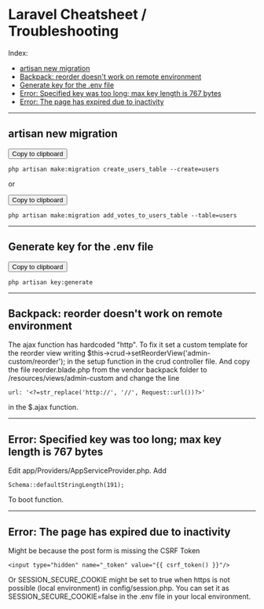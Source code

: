 # Laravel Cheatsheet / Troubleshooting

Index:
* [artisan new migration](#artisan-new-migration)
* [Backpack: reorder doesn't work on remote environment](#backpack-reorder-doesnt-work-on-remote-environment)
* [Generate key for the .env file](#generate-key-for-the-env-file)
* [Error: Specified key was too long; max key length is 767 bytes](#error-specified-key-was-too-long)
* [Error: The page has expired due to inactivity](#error-the-page-has-expired-due-to-inactivity)

------
## <a name="artisan-new-migration"></a> artisan new migration

<button onclick="var t=document.createElement('textarea');t.style.width='0';t.style.height='0';t.style.border='0';t.value=this.parentElement.nextElementSibling.innerText;document.body.appendChild(t);t.select();document.execCommand('copy');">Copy to clipboard</button>
```
php artisan make:migration create_users_table --create=users
```
or

<button onclick="var t=document.createElement('textarea');t.style.width='0';t.style.height='0';t.style.border='0';t.value=this.parentElement.nextElementSibling.innerText;document.body.appendChild(t);t.select();document.execCommand('copy');">Copy to clipboard</button>
```
php artisan make:migration add_votes_to_users_table --table=users
```

------
## <a name="generate-key-for-the-env-file"></a> Generate key for the .env file

<button onclick="var t=document.createElement('textarea');t.style.width='0';t.style.height='0';t.style.border='0';t.value=this.parentElement.nextElementSibling.innerText;document.body.appendChild(t);t.select();document.execCommand('copy');">Copy to clipboard</button>
```
php artisan key:generate
```

------
## <a name="backpack-reorder-doesnt-work-on-remote-environment"></a> Backpack: reorder doesn't work on remote environment
The ajax function has hardcoded "http". To fix it set a custom template for the reorder view writing $this->crud->setReorderView('admin-custom/reorder'); in the setup function in the crud controller file. And copy the file reorder.blade.php from the vendor backpack folder to /resources/views/admin-custom and change the line
```
url: '<?=str_replace('http://', '//', Request::url())?>'
```
in the $.ajax function.

------
## <a name="error-specified-key-was-too-long"></a> Error: Specified key was too long; max key length is 767 bytes
Edit app/Providers/AppServiceProvider.php. Add
```
Schema::defaultStringLength(191);
```
To boot function.

------
## <a name="error-the-page-has-expired-due-to-inactivity"></a> Error: The page has expired due to inactivity
Might be because the post form is missing the CSRF Token
```
<input type="hidden" name="_token" value="{{ csrf_token() }}"/>
```
Or SESSION_SECURE_COOKIE might be set to true when https is not possible (local environment) in config/session.php. You can set it as SESSION_SECURE_COOKIE=false in the .env file in your local environment.
